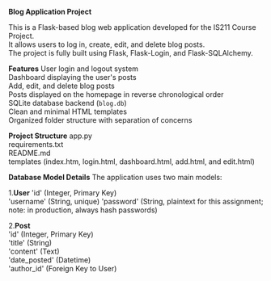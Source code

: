 **Blog Application Project**

This is a Flask-based blog web application developed for the IS211 Course Project.  
It allows users to log in, create, edit, and delete blog posts.  
The project is fully built using Flask, Flask-Login, and Flask-SQLAlchemy.

**Features**
User login and logout system  
Dashboard displaying the user's posts  
Add, edit, and delete blog posts  
Posts displayed on the homepage in reverse chronological order  
SQLite database backend (`blog.db`)  
Clean and minimal HTML templates  
Organized folder structure with separation of concerns

**Project Structure**
app.py               
requirements.txt     
README.md        
templates (index.htm, login.html, dashboard.html, add.html, and edit.html)

**Database Model Details**
The application uses two main models:

1.**User**
'id' (Integer, Primary Key)  
'username' (String, unique)
'password' (String, plaintext for this assignment; note: in production, always hash passwords)

2.**Post**  
'id' (Integer, Primary Key)  
'title' (String)  
'content' (Text)  
'date_posted' (Datetime)  
'author_id' (Foreign Key to User)
